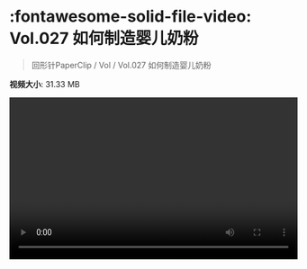 # :fontawesome-solid-file-video: Vol.027 如何制造婴儿奶粉

> 回形针PaperClip / Vol / Vol.027 如何制造婴儿奶粉

**视频大小**: 31.33 MB

<video id="V-9b159a241106f9067597794c6fcbdcb8" width="512" height="288" preload="none" playsinline webkit-playsinline></video>